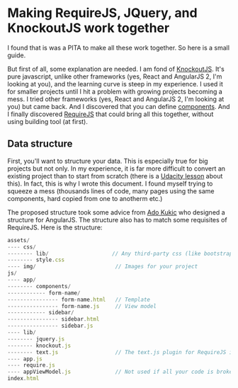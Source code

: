 # Making RequireJS, JQuery, and KnockoutJS work together

I found that is was a PITA to make all these work together. So here is a small guide.

But first of all, some explanation are needed. I am fond of [KnockoutJS](http://knockoutjs.com). It's pure javascript, unlike other frameworks (yes, React and AngularJS 2, I'm looking at you), and the learning curve is steep in my experience. I used it for smaller projects until I hit a problem with growing projects becoming a mess. I tried other frameworks (yes, React and AngularJS 2, I'm looking at you) but came back. And I discovered that you can define [components](http://knockoutjs.com/documentation/component-overview.html). And I finally discovered [RequireJS](http://requirejs.org/) that could bring all this together, without using building tool (at first).

## Data structure
First, you'll want to structure your data. This is especially true for big projects but not only. In my experience, it is far more difficult to convert an existing project than to start from scratch (there is a [Udacity lesson](https://www.udacity.com/course/javascript-design-patterns--ud989) about this). In fact, this is why I wrote this document. I found myself trying to squeeze a mess (thousands lines of code, many pages using the same components, hard copied from one to anotherm etc.)

The proposed structure took some advice from [Ado Kukic](https://scotch.io/tutorials/angularjs-best-practices-directory-structure#a-better-structure-and-foundation) who designed a structure for AngularJS. The structure also has to match some requisites of RequireJS. Here is the structure:

```javascript
assets/
---- css/
-------- lib/                    // Any third-party css (like bootstrap.css)
-------- style.css
---- img/                         // Images for your project
js/
---- app/
-------- components/
------------ form-name/
---------------- form-name.html   // Template
---------------- form-name.js     // View model
------------ sidebar/
---------------- sidebar.html
---------------- sidebar.js
---- lib/
-------- jquery.js
-------- knockout.js
-------- text.js                  // The text.js plugin for RequireJS is used for reading knockout templates
---- app.js
---- require.js
---- appViewModel.js              // Not used if all your code is broken into components
index.html
```
